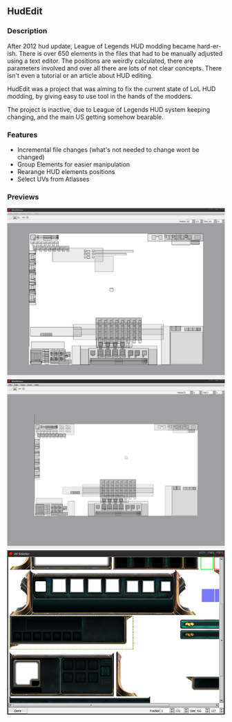 ## HudEdit

### Description

After 2012 hud update, League of Legends HUD modding became hard-er-ish. There is over 650 elements in the files that had to be manually adjusted using a text editor. The positions are weirdly calculated, there are parameters involved and over all there are lots of not clear concepts. There isn't even a tutorial or an article about HUD editing.

HudEdit was a project that was aiming to fix the current state of LoL HUD modding, by giving easy to use tool in the hands of the modders.

The project is inactive, due to League of Legends HUD system keeping changing, and
the main US getting somehow bearable.

### Features

* Incremental file changes (what's not needed to change wont be changed)
* Group Elements for easier manipulation
* Rearange HUD elements positions
* Select UVs from Atlasses

### Previews

![Main Screen](doc/main-screen.png)
![Alternated HUD positions](doc/alternate-positions.png)
![UV selector](doc/uv-selector.png)
